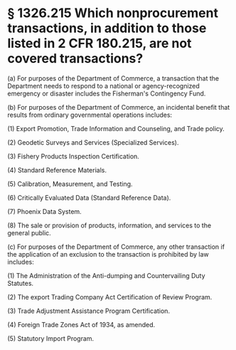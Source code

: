 # § 1326.215   Which nonprocurement transactions, in addition to those listed in 2 CFR 180.215, are not covered transactions?

(a) For purposes of the Department of Commerce, a transaction that the Department needs to respond to a national or agency-recognized emergency or disaster includes the Fisherman's Contingency Fund.


(b) For purposes of the Department of Commerce, an incidental benefit that results from ordinary governmental operations includes:


(1) Export Promotion, Trade Information and Counseling, and Trade policy.


(2) Geodetic Surveys and Services (Specialized Services).


(3) Fishery Products Inspection Certification.


(4) Standard Reference Materials.


(5) Calibration, Measurement, and Testing.


(6) Critically Evaluated Data (Standard Reference Data).


(7) Phoenix Data System.


(8) The sale or provision of products, information, and services to the general public.


(c) For purposes of the Department of Commerce, any other transaction if the application of an exclusion to the transaction is prohibited by law includes:


(1) The Administration of the Anti-dumping and Countervailing Duty Statutes.


(2) The export Trading Company Act Certification of Review Program.


(3) Trade Adjustment Assistance Program Certification.


(4) Foreign Trade Zones Act of 1934, as amended.


(5) Statutory Import Program.




